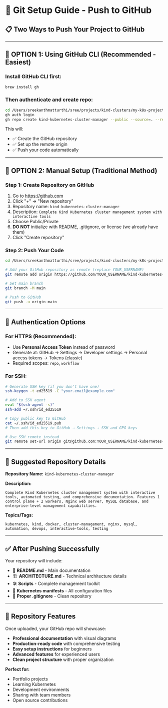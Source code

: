 # 🚀 Git Setup Guide - Push to GitHub

## 📋 **Two Ways to Push Your Project to GitHub**

---

## 🎯 **OPTION 1: Using GitHub CLI (Recommended - Easiest)**

### Install GitHub CLI first:
```bash
brew install gh
```

### Then authenticate and create repo:
```bash
cd /Users/sreekanthmatturthi/sree/projects/kind-clusters/my-k8s-project/mysql-k8s-clus
gh auth login
gh repo create kind-kubernetes-cluster-manager --public --source=. --remote=origin --push
```

This will:
- ✅ Create the GitHub repository
- ✅ Set up the remote origin
- ✅ Push your code automatically

---

## 🎯 **OPTION 2: Manual Setup (Traditional Method)**

### Step 1: Create Repository on GitHub
1. Go to https://github.com
2. Click "+" → "New repository"
3. Repository name: `kind-kubernetes-cluster-manager`
4. Description: `Complete Kind Kubernetes cluster management system with interactive tools`
5. Choose Public/Private
6. **DO NOT** initialize with README, .gitignore, or license (we already have them)
7. Click "Create repository"

### Step 2: Push Your Code
```bash
cd /Users/sreekanthmatturthi/sree/projects/kind-clusters/my-k8s-project/mysql-k8s-clus

# Add your GitHub repository as remote (replace YOUR_USERNAME)
git remote add origin https://github.com/YOUR_USERNAME/kind-kubernetes-cluster-manager.git

# Set main branch
git branch -M main

# Push to GitHub
git push -u origin main
```

---

## 🔐 **Authentication Options**

### For HTTPS (Recommended):
- Use **Personal Access Token** instead of password
- Generate at: GitHub → Settings → Developer settings → Personal access tokens → Tokens (classic)
- Required scopes: `repo`, `workflow`

### For SSH:
```bash
# Generate SSH key (if you don't have one)
ssh-keygen -t ed25519 -C "your.email@example.com"

# Add to SSH agent
eval "$(ssh-agent -s)"
ssh-add ~/.ssh/id_ed25519

# Copy public key to GitHub
cat ~/.ssh/id_ed25519.pub
# Then add this key to GitHub → Settings → SSH and GPG keys

# Use SSH remote instead
git remote set-url origin git@github.com:YOUR_USERNAME/kind-kubernetes-cluster-manager.git
```

---

## 📝 **Suggested Repository Details**

**Repository Name:** `kind-kubernetes-cluster-manager`

**Description:** 
```
Complete Kind Kubernetes cluster management system with interactive tools, automated testing, and comprehensive documentation. Features 1 control plane + 2 workers, Nginx web server, MySQL database, and enterprise-level management capabilities.
```

**Topics/Tags:**
```
kubernetes, kind, docker, cluster-management, nginx, mysql, automation, devops, interactive-tools, testing
```

---

## ✅ **After Pushing Successfully**

Your repository will include:
- 📖 **README.md** - Main documentation
- 🏗️ **ARCHITECTURE.md** - Technical architecture details  
- 🛠️ **Scripts** - Complete management toolkit
- 🔧 **Kubernetes manifests** - All configuration files
- 📝 **Proper .gitignore** - Clean repository

---

## 🎉 **Repository Features**

Once uploaded, your GitHub repo will showcase:
- **Professional documentation** with visual diagrams
- **Production-ready code** with comprehensive testing
- **Easy setup instructions** for beginners
- **Advanced features** for experienced users
- **Clean project structure** with proper organization

**Perfect for:**
- Portfolio projects
- Learning Kubernetes
- Development environments
- Sharing with team members
- Open source contributions
